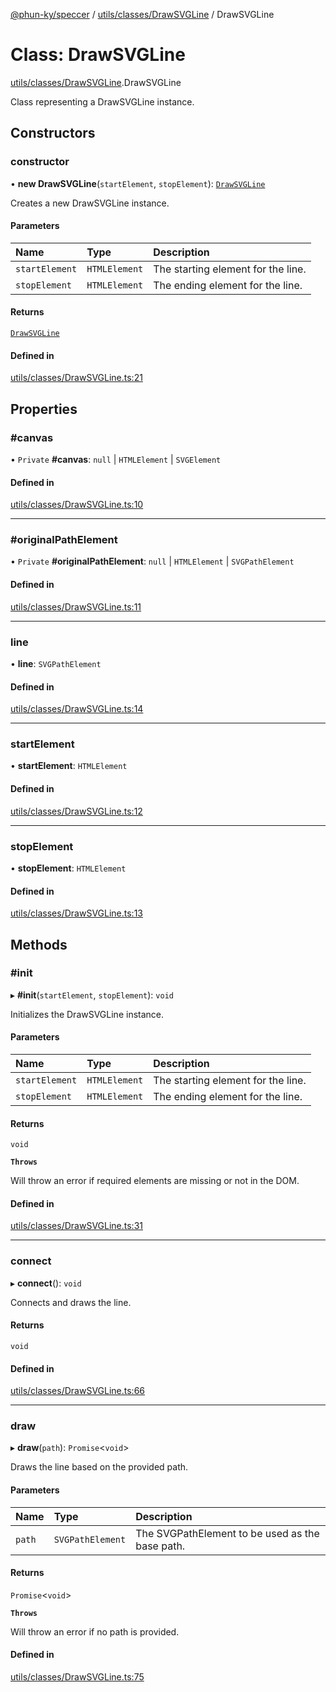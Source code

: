 [@phun-ky/speccer](../README.md) / [utils/classes/DrawSVGLine](../modules/utils_classes_DrawSVGLine.md) / DrawSVGLine

# Class: DrawSVGLine

[utils/classes/DrawSVGLine](../modules/utils_classes_DrawSVGLine.md).DrawSVGLine

Class representing a DrawSVGLine instance.

## Constructors

### constructor

• **new DrawSVGLine**(`startElement`, `stopElement`): [`DrawSVGLine`](utils_classes_DrawSVGLine.DrawSVGLine.md)

Creates a new DrawSVGLine instance.

#### Parameters

| Name | Type | Description |
| :------ | :------ | :------ |
| `startElement` | `HTMLElement` | The starting element for the line. |
| `stopElement` | `HTMLElement` | The ending element for the line. |

#### Returns

[`DrawSVGLine`](utils_classes_DrawSVGLine.DrawSVGLine.md)

#### Defined in

[utils/classes/DrawSVGLine.ts:21](https://github.com/phun-ky/speccer/blob/main/src/utils/classes/DrawSVGLine.ts#L21)

## Properties

### #canvas

• `Private` **#canvas**: ``null`` \| `HTMLElement` \| `SVGElement`

#### Defined in

[utils/classes/DrawSVGLine.ts:10](https://github.com/phun-ky/speccer/blob/main/src/utils/classes/DrawSVGLine.ts#L10)

___

### #originalPathElement

• `Private` **#originalPathElement**: ``null`` \| `HTMLElement` \| `SVGPathElement`

#### Defined in

[utils/classes/DrawSVGLine.ts:11](https://github.com/phun-ky/speccer/blob/main/src/utils/classes/DrawSVGLine.ts#L11)

___

### line

• **line**: `SVGPathElement`

#### Defined in

[utils/classes/DrawSVGLine.ts:14](https://github.com/phun-ky/speccer/blob/main/src/utils/classes/DrawSVGLine.ts#L14)

___

### startElement

• **startElement**: `HTMLElement`

#### Defined in

[utils/classes/DrawSVGLine.ts:12](https://github.com/phun-ky/speccer/blob/main/src/utils/classes/DrawSVGLine.ts#L12)

___

### stopElement

• **stopElement**: `HTMLElement`

#### Defined in

[utils/classes/DrawSVGLine.ts:13](https://github.com/phun-ky/speccer/blob/main/src/utils/classes/DrawSVGLine.ts#L13)

## Methods

### #init

▸ **#init**(`startElement`, `stopElement`): `void`

Initializes the DrawSVGLine instance.

#### Parameters

| Name | Type | Description |
| :------ | :------ | :------ |
| `startElement` | `HTMLElement` | The starting element for the line. |
| `stopElement` | `HTMLElement` | The ending element for the line. |

#### Returns

`void`

**`Throws`**

Will throw an error if required elements are missing or not in the DOM.

#### Defined in

[utils/classes/DrawSVGLine.ts:31](https://github.com/phun-ky/speccer/blob/main/src/utils/classes/DrawSVGLine.ts#L31)

___

### connect

▸ **connect**(): `void`

Connects and draws the line.

#### Returns

`void`

#### Defined in

[utils/classes/DrawSVGLine.ts:66](https://github.com/phun-ky/speccer/blob/main/src/utils/classes/DrawSVGLine.ts#L66)

___

### draw

▸ **draw**(`path`): `Promise`\<`void`\>

Draws the line based on the provided path.

#### Parameters

| Name | Type | Description |
| :------ | :------ | :------ |
| `path` | `SVGPathElement` | The SVGPathElement to be used as the base path. |

#### Returns

`Promise`\<`void`\>

**`Throws`**

Will throw an error if no path is provided.

#### Defined in

[utils/classes/DrawSVGLine.ts:75](https://github.com/phun-ky/speccer/blob/main/src/utils/classes/DrawSVGLine.ts#L75)
